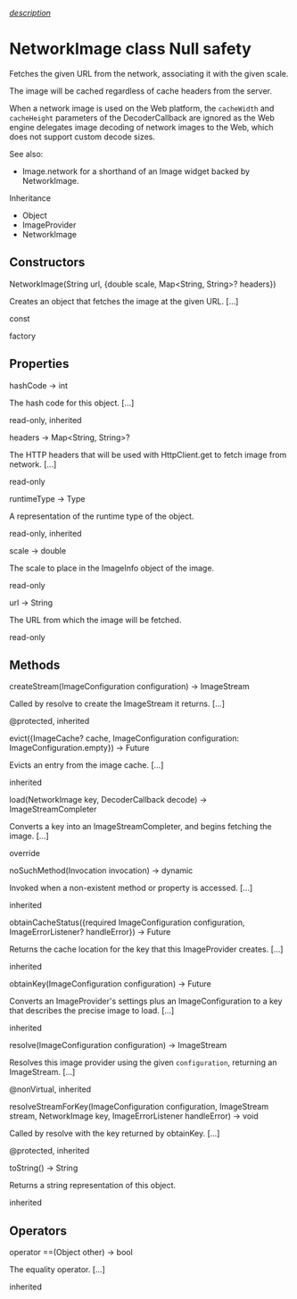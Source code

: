 [*description*][description]

# NetworkImage class Null safety #

Fetches the given URL from the network, associating it with the given scale.

The image will be cached regardless of cache headers from the server.

When a network image is used on the Web platform, the `cacheWidth` and `cacheHeight` parameters of the DecoderCallback are ignored as the Web engine delegates image decoding of network images to the Web, which does not support custom decode sizes.

See also:

 *  Image.network for a shorthand of an Image widget backed by NetworkImage.

Inheritance

 *  Object
 *  ImageProvider<NetworkImage>
 *  NetworkImage

## Constructors ##

NetworkImage(String url, \{double scale, Map<String, String>? headers\})

Creates an object that fetches the image at the given URL. \[...\]

const

factory

## Properties ##

hashCode → int

The hash code for this object. \[...\]

read-only, inherited

headers → Map<String, String>?

The HTTP headers that will be used with HttpClient.get to fetch image from network. \[...\]

read-only

runtimeType → Type

A representation of the runtime type of the object.

read-only, inherited

scale → double

The scale to place in the ImageInfo object of the image.

read-only

url → String

The URL from which the image will be fetched.

read-only

## Methods ##

createStream(ImageConfiguration configuration) → ImageStream

Called by resolve to create the ImageStream it returns. \[...\]

@protected, inherited

evict(\{ImageCache? cache, ImageConfiguration configuration: ImageConfiguration.empty\}) → Future<bool>

Evicts an entry from the image cache. \[...\]

inherited

load(NetworkImage key, DecoderCallback decode) → ImageStreamCompleter

Converts a key into an ImageStreamCompleter, and begins fetching the image. \[...\]

override

noSuchMethod(Invocation invocation) → dynamic

Invoked when a non-existent method or property is accessed. \[...\]

inherited

obtainCacheStatus(\{required ImageConfiguration configuration, ImageErrorListener? handleError\}) → Future<ImageCacheStatus>

Returns the cache location for the key that this ImageProvider creates. \[...\]

inherited

obtainKey(ImageConfiguration configuration) → Future<NetworkImage>

Converts an ImageProvider's settings plus an ImageConfiguration to a key that describes the precise image to load. \[...\]

inherited

resolve(ImageConfiguration configuration) → ImageStream

Resolves this image provider using the given `configuration`, returning an ImageStream. \[...\]

@nonVirtual, inherited

resolveStreamForKey(ImageConfiguration configuration, ImageStream stream, NetworkImage key, ImageErrorListener handleError) → void

Called by resolve with the key returned by obtainKey. \[...\]

@protected, inherited

toString() → String

Returns a string representation of this object.

inherited

## Operators ##

operator ==(Object other) → bool

The equality operator. \[...\]

inherited


[description]: https://github.com/flutter/flutter/blob/master/packages/flutter/lib/src/painting/image_provider.dart#L818